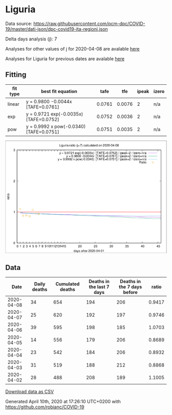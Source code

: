 # Liguria

Data source: https://raw.githubusercontent.com/pcm-dpc/COVID-19/master/dati-json/dpc-covid19-ita-regioni.json

Delta days analysis (j): 7

Analyses for other values of j for 2020-04-08 are avalable [here](../README.md)

Analyses for Liguria for previous dates are avalable [here](../../README.md)

## Fitting 
|fit type|best fit equation|tafe|tfe|ipeak|izero|
|-------|-----|--------|------|---|---|
|linear|y = 0.9800 -0.0044x  [TAFE=0.0761]|0.0761|0.0076|2|n/a|
|exp|y = 0.9721 exp(-0.0035x)  [TAFE=0.0752]|0.0752|0.0036|2|n/a|
|pow|y = 0.9992 x pow(-0.0340)  [TAFE=0.0751]|0.0751|0.0035|2|n/a|

![Plot](COVID-19_liguria_j7_2020-04-08.png)

## Data
|Date|Daily deaths|Cumulated deaths|Deaths in the last 7 days|Deaths in the 7 days before|ratio|
|----|----------|-----------|-------|--------------------|-----|
|2020-04-08|34|654|194|206|0.9417|
|2020-04-07|25|620|192|197|0.9746|
|2020-04-06|39|595|198|185|1.0703|
|2020-04-05|14|556|179|206|0.8689|
|2020-04-04|23|542|184|206|0.8932|
|2020-04-03|31|519|188|212|0.8868|
|2020-04-02|28|488|208|189|1.1005|

[Download data as CSV](COVID-19_liguria_j7_2020-04-08.csv)

Generated April 10th, 2020 at 17:26:10 UTC+0200 with https://github.com/robianc/COVID-19
